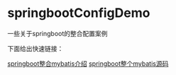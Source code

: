 # springbootConfigDemo
一些关于springboot的整合配置案例

下面给出快速链接：

[springboot整合mybatis介绍](https://github.com/2290653824/springbootConfigDemo/blob/main/mybatisDemo/mybatis.md)         [springboot整个mybatis源码](https://github.com/2290653824/springbootConfigDemo/tree/main/mybatisDemo)   

